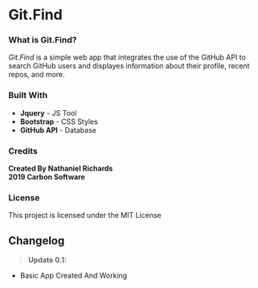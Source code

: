 # Git.Find

### What is Git.Find?
*Git.Find* is a simple web app that integrates the use of the GitHub API to search GitHub users and displayes information about their profile, recent repos, and more.

### Built With
- **Jquery** - JS Tool
- **Bootstrap** -  CSS Styles
- **GitHub API** - Database


### Credits
**Created By Nathaniel Richards**
<br>
**2019 Carbon Software**

###  License
This project is licensed under the MIT License

## Changelog
> **Update 0.1:** 
- Basic App Created And Working

